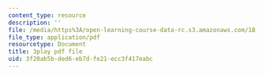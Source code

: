 ```yaml
---
content_type: resource
description: ''
file: /media/https%3A/open-learning-course-data-rc.s3.amazonaws.com/18-01sc-single-variable-calculus-fall-2010/3f20ab5bded6eb7dfe21ecc3f417eabc_QLo5dRFEyl8.pdf
file_type: application/pdf
resourcetype: Document
title: 3play pdf file
uid: 3f20ab5b-ded6-eb7d-fe21-ecc3f417eabc
---
```

